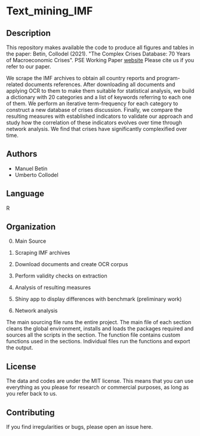 # Text_mining_IMF


## Description

This repository makes available the code to produce all figures and tables in the paper: Betin, Collodel (2021). "The Complex Crises Database: 70 Years of Macroeconomic Crises". PSE Working Paper [website](https://halshs.archives-ouvertes.fr/halshs-03268889/document)
Please cite us if you refer to our paper.

We scrape the IMF archives to obtain all country reports and program-related documents references. After downloading all documents and applying OCR to them to make them suitable for statistical analysis, we build a dictionary with 20 categories and a list of keywords referring to each one of them. We perform an iterative term-frequency for each category to construct a new database of crises discussion. Finally, we compare the resulting measures with established indicators to validate our approach and study how the correlation of these indicators evolves over time through network analysis. We find that crises have significantly complexified over time.


## Authors

- Manuel Betin
- Umberto Collodel

## Language

R


## Organization

0. Main Source

1. Scraping IMF archives

2. Download documents and create OCR corpus

3. Perform validity checks on extraction

4. Analysis of resulting measures

5. Shiny app to display differences with benchmark (preliminary work)

6. Network analysis


The main sourcing file runs the entire project.
The main file of each section cleans the global environment, installs and loads the packages required and sources all the scripts in the section. The function file contains custom functions used in the sections. Individual files run the functions and export the output.


## License

The data and codes are under the MIT license. This means that you can use everything as you please for research or commercial purposes, as long as you refer back to us.

## Contributing

If you find irregularities or bugs, please open an issue here.
